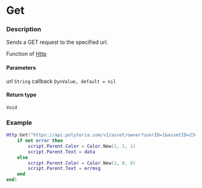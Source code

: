 # Get
### Description
Sends a GET request to the specified url.

Function of [Http](../../)

#### Parameters
url `String`
callback `DynValue, default = nil`

#### Return type
`Void`

### Example
```lua
Http:Get("https://api.polytoria.com/v1/asset/owner?userID=1&assetID=234", function (data, error, errmsg)
    if not error then
        script.Parent.Color = Color.New(1, 1, 1)
        script.Parent.Text = data
    else
        script.Parent.Color = Color.New(1, 0, 0)
        script.Parent.Text = errmsg
    end
end)
```
